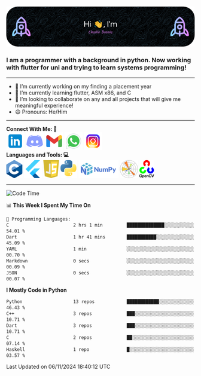 ![Header Image](./github-header-image.png)

### I am a programmer with a background in python. Now working with flutter for uni and trying to learn systems programming!
___
- 🔭 I’m currently working on my finding a placement year 
- 🌱 I’m currently learning flutter, ASM x86, and C
- 👯 I’m looking to collaborate on any and all projects that will give me meaningful experience!
- 😄 Pronouns: He/Him
___
**Connect With Me:    🤝**  
[![Linkedin Icon](./social-media-icons/linkedin.png)](https://www.linkedin.com/in/charlie-brewis-067b5a29a/)
[![Discord Icon](./social-media-icons/discord.png)](https://discordapp.com/users/234345646319075328)
[![Gmail Icon](./social-media-icons/gmail.png)](mailto:charliebrewis12@gmail.com)
[![Whatsapp Icon](./social-media-icons/whatsapp.png)](https://wa.me/077388930480)
[![Instagram Icon](./social-media-icons/instagram.png)](https://www.instagram.com/_charlie_brewis?igsh=MTI2dGR2OHV2cXp1cQ%3D%3D&utm_source=qr)  
  **Languages and Tools:    💻**  
![c Icon](./languages-and-tools-icons/c.png)
![Flutter Icon](./languages-and-tools-icons/flutter.png)
![js Icon](./languages-and-tools-icons/js.png)
![Python Icon](./languages-and-tools-icons/python.png)
![Numpy Icon](./languages-and-tools-icons/numpy.png)
![Matplotlib Icon](./languages-and-tools-icons/matplotlib.png)
![Open CV Icon](./languages-and-tools-icons/opencv.png)
___
<!--START_SECTION:waka-->
![Code Time](http://img.shields.io/badge/Code%20Time-137%20hrs%205%20mins-blue)

📊 **This Week I Spent My Time On** 

```text
💬 Programming Languages: 
C                        2 hrs 1 min         ██████████████░░░░░░░░░░░   54.01 % 
Dart                     1 hr 41 mins        ███████████░░░░░░░░░░░░░░   45.09 % 
YAML                     1 min               ░░░░░░░░░░░░░░░░░░░░░░░░░   00.70 % 
Markdown                 0 secs              ░░░░░░░░░░░░░░░░░░░░░░░░░   00.09 % 
JSON                     0 secs              ░░░░░░░░░░░░░░░░░░░░░░░░░   00.07 % 
```

**I Mostly Code in Python** 

```text
Python                   13 repos            ████████████░░░░░░░░░░░░░   46.43 % 
C++                      3 repos             ███░░░░░░░░░░░░░░░░░░░░░░   10.71 % 
Dart                     3 repos             ███░░░░░░░░░░░░░░░░░░░░░░   10.71 % 
C                        2 repos             ██░░░░░░░░░░░░░░░░░░░░░░░   07.14 % 
Haskell                  1 repo              █░░░░░░░░░░░░░░░░░░░░░░░░   03.57 % 
```




 Last Updated on 06/11/2024 18:40:12 UTC
<!--END_SECTION:waka-->

